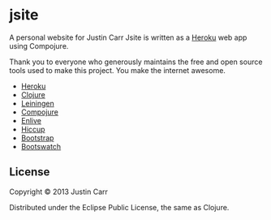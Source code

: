 # jsite

A personal website for Justin Carr
Jsite is written as a [Heroku](http://www.heroku.com) web app using Compojure.

Thank you to everyone who generously maintains the free and open source tools used to make this project. You make the internet awesome.

 - [Heroku](https://www.heroku.com)
 - [Clojure](http://clojure.org)
 - [Leiningen](http://leiningen.org)
 - [Compojure](https://github.com/weavejester/compojure)
 - [Enlive](https://github.com/cgrand/enlive)
 - [Hiccup](https://github.com/weavejester/hiccup)
 - [Bootstrap](http://getbootstrap.com)
 - [Bootswatch](http://bootswatch.com)

## License

Copyright © 2013 Justin Carr

Distributed under the Eclipse Public License, the same as Clojure.
